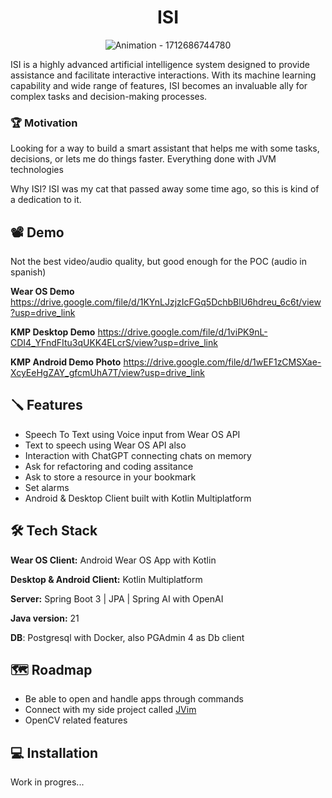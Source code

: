 <h1 align="center">ISI</h1>
<p align="center">
  <img src="https://github.com/user-attachments/assets/f46a2800-cf00-4b0f-97da-8d6ad8acb2fb" alt="Animation - 1712686744780">
</p>
ISI is a highly advanced artificial intelligence system designed to provide assistance and facilitate interactive interactions. With its machine learning capability and wide range of features, ISI becomes an invaluable ally for complex tasks and decision-making processes.

### 🏆️ Motivation
Looking for a way to build a smart assistant that helps me with some tasks, decisions, or lets me do things faster. Everything done with JVM technologies

Why ISI? ISI was my cat that passed away some time ago, so this is kind of a dedication to it.


## 📽️ Demo
Not the best video/audio quality, but good enough for the POC (audio in spanish)

**Wear OS Demo**
https://drive.google.com/file/d/1KYnLJzjzIcFGq5DchbBlU6hdreu_6c6t/view?usp=drive_link

**KMP Desktop Demo**
https://drive.google.com/file/d/1viPK9nL-CDI4_YFndFItu3qUKK4ELcrS/view?usp=drive_link

**KMP Android Demo Photo**
https://drive.google.com/file/d/1wEF1zCMSXae-XcyEeHgZAY_gfcmUhA7T/view?usp=drive_link


## 🪛 Features

- Speech To Text using Voice input from Wear OS API
- Text to speech using Wear OS API also
- Interaction with ChatGPT connecting chats on memory
- Ask for refactoring and coding assitance
- Ask to store a resource in your bookmark
- Set alarms
- Android & Desktop Client built with Kotlin Multiplatform



## 🛠️ Tech Stack

**Wear OS Client:** Android Wear OS App with Kotlin

**Desktop & Android Client:** Kotlin Multiplatform

**Server:** Spring Boot 3 | JPA | Spring AI with OpenAI

**Java version:** 21

**DB**: Postgresql with Docker, also PGAdmin 4 as Db client

## 🗺️ Roadmap

- Be able to open and handle apps through commands
- Connect with my side project called [JVim](https://github.com/Guuri11/jvim)
- OpenCV related features


## 💻️ Installation

Work in progres...
